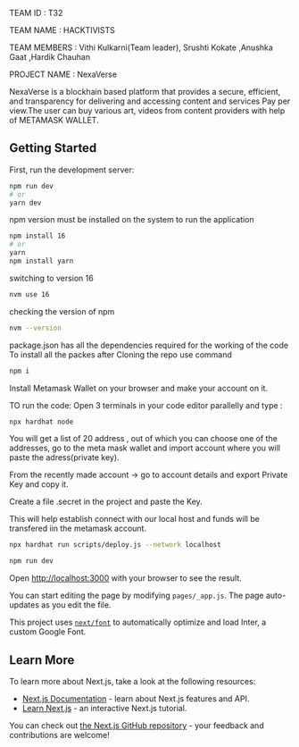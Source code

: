 TEAM ID : T32

TEAM NAME : HACKTIVISTS

TEAM MEMBERS : Vithi Kulkarni(Team leader), Srushti Kokate ,Anushka Gaat ,Hardik Chauhan

PROJECT NAME : NexaVerse

NexaVerse is  a blockhain based platform that provides a secure, efficient, and transparency for delivering and accessing content and services Pay per view.The user can buy various art, videos from content providers with help of METAMASK WALLET.


## Getting Started

First, run the development server:

```bash
npm run dev
# or
yarn dev
```
npm version must be installed on the system to run the application
```bash
npm install 16 
# or
yarn
npm install yarn
```

switching to version 16
```bash
nvm use 16
```

checking the version of npm 
```bash
nvm --version
```

package.json has all the dependencies required for the working of the code
To install all the packes after Cloning the repo use command 
```bash
npm i
```

Install Metamask Wallet on your browser and make your account on it.

TO run the code:
Open 3 terminals in your code editor parallelly and type :

```bash
npx hardhat node
```
You will get a list of 20 address , out of which you can choose one of the addresses, go to the meta mask wallet and import account where you will paste the adress(private key).

From the recently made account -> go to account details and export Private Key and copy it.

Create a file .secret in the project and paste the Key.

This will help establish connect with our local host and funds will be transfered iin the metamask account.

```bash
npx hardhat run scripts/deploy.js --network localhost
```
```bash
npm run dev
```
Open [http://localhost:3000](http://localhost:3000) with your browser to see the result.

You can start editing the page by modifying `pages/_app.js`. The page auto-updates as you edit the file.

This project uses [`next/font`](https://nextjs.org/docs/basic-features/font-optimization) to automatically optimize and load Inter, a custom Google Font.

## Learn More

To learn more about Next.js, take a look at the following resources:

- [Next.js Documentation](https://nextjs.org/docs) - learn about Next.js features and API.
- [Learn Next.js](https://nextjs.org/learn) - an interactive Next.js tutorial.

You can check out [the Next.js GitHub repository](https://github.com/vercel/next.js/) - your feedback and contributions are welcome!


